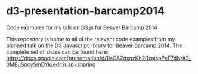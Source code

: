d3-presentation-barcamp2014
===========================

Code examples for my talk on D3.js for Beaver Barcamp 2014

This repository is home to all of the relevant code examples from my planned talk on the D3 Javascript library for Beaver Barcamp 2014. The complete set of slides can be found here: https://docs.google.com/presentation/d/1IsCA2qxgzKh2i1zajspPeF7dNrlt3_0MBuSocySmDYk/edit?usp=sharing
